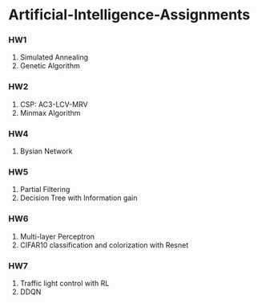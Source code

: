 # Artificial-Intelligence-Assignments

### HW1
  1. Simulated Annealing
  2. Genetic Algorithm

### HW2
  1. CSP: AC3-LCV-MRV
  2. Minmax Algorithm

### HW4
  1. Bysian Network

### HW5
  1. Partial Filtering
  2. Decision Tree with Information gain

### HW6
  1. Multi-layer Perceptron
  2. CIFAR10 classification and colorization with Resnet

### HW7
  1. Traffic light control with RL
  2. DDQN
